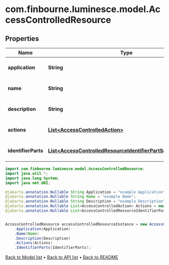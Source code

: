 # com.finbourne.luminesce.model.AccessControlledResource

## Properties

Name | Type | Description | Notes
------------ | ------------- | ------------- | -------------
**application** | **String** |  | [optional] [default to String]
**name** | **String** |  | [optional] [default to String]
**description** | **String** |  | [optional] [default to String]
**actions** | [**List&lt;AccessControlledAction&gt;**](AccessControlledAction.md) |  | [optional] [default to List<AccessControlledAction>]
**identifierParts** | [**List&lt;AccessControlledResourceIdentifierPartSchemaAttribute&gt;**](AccessControlledResourceIdentifierPartSchemaAttribute.md) |  | [optional] [default to List<AccessControlledResourceIdentifierPartSchemaAttribute>]

```java
import com.finbourne.luminesce.model.AccessControlledResource;
import java.util.*;
import java.lang.System;
import java.net.URI;

@jakarta.annotation.Nullable String Application = "example Application";
@jakarta.annotation.Nullable String Name = "example Name";
@jakarta.annotation.Nullable String Description = "example Description";
@jakarta.annotation.Nullable List<AccessControlledAction> Actions = new List<AccessControlledAction>();
@jakarta.annotation.Nullable List<AccessControlledResourceIdentifierPartSchemaAttribute> IdentifierParts = new List<AccessControlledResourceIdentifierPartSchemaAttribute>();


AccessControlledResource accessControlledResourceInstance = new AccessControlledResource()
    .Application(Application)
    .Name(Name)
    .Description(Description)
    .Actions(Actions)
    .IdentifierParts(IdentifierParts);
```


[Back to Model list](../README.md#documentation-for-models) &#8226; [Back to API list](../README.md#documentation-for-api-endpoints) &#8226; [Back to README](../README.md)
